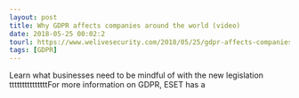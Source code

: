```yaml
---
layout: post
title: Why GDPR affects companies around the world (video)
date: 2018-05-25 00:02:2
tourl: https://www.welivesecurity.com/2018/05/25/gdpr-affects-companies-around-world-video/
tags: [GDPR]
---
```

Learn what businesses need to be mindful of with the new legislation tttttttttttttttFor more information on GDPR, ESET has a 